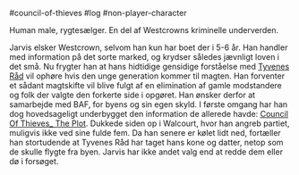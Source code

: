 #council-of-thieves #log #non-player-character

Human male, rygtesælger. En del af Westcrowns kriminelle underverden.  
Jarvis elsker Westcrown, selvom han kun har boet der i 5-6 år. Han handler med information på det sorte marked, og krydser således jævnligt loven i det små. Nu frygter han at hans hidtidige gensidige forståelse med [Tyvenes Råd](Tyvenes%20Råd.md) vil ophøre hvis den unge generation kommer til magten. Han forventer et sådant magtskifte vil blive fulgt af en elimination af gamle modstandere og folk der valgte den forkerte side i opgøret. Han ønsker derfor at samarbejde med BAF, for byens og sin egen skyld. I første omgang har han dog hovedsageligt underbygget den information de allerede havde: [Council Of Thieves_ The Plot](Council%20Of%20Thieves_%20The%20Plot.md).
Dukkede siden op i Walcourt, hvor han angreb partiet, muligvis ikke ved sine fulde fem.
Da han senere er kølet lidt ned, fortæller han stortudende at Tyvenes Råd har taget hans kone og datter, netop som de skulle flygte fra byen. Jarvis har ikke andet valg end at redde dem eller dø i forsøget.
